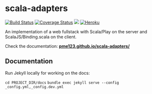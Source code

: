 # scala-adapters
[![Build Status](https://travis-ci.org/pme123/scala-adapters.svg?branch=master)](https://travis-ci.org/pme123/scala-adapters)
[![Coverage Status](https://coveralls.io/repos/github/pme123/scala-adapters/badge.svg?branch=master)](https://coveralls.io/github/pme123/scala-adapters?branch=master)
[![](https://jitpack.io/v/pme123/scala-adapters.svg)](https://jitpack.io/#pme123/scala-adapters)
[![Heroku](http://heroku-badge.herokuapp.com/?app=tranquil-reef-73468)](https://tranquil-reef-73468.herokuapp.com)

An implementation of a web fullstack with Scala/Play on the server and ScalaJS/Binding.scala on the client.

Check the documentation: **[pme123.github.io/scala-adapters/](https://pme123.github.io/scala-adapters/)**

## Documentation

Run Jekyll locally for working on the docs:

`cd PROJECT_DIR/docs` 
`bundle exec jekyll serve --config _config.yml,_config.dev.yml`